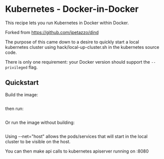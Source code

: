 # Kubernetes - Docker-in-Docker

This recipe lets you run Kubernetes in Docker within Docker.

Forked from https://github.com/jpetazzo/dind

The purpose of this came down to a desire to quickly start a local kubernetes
cluster using hack/local-up-cluster.sh in the kubernetes source code.


There is only one requirement: your Docker version should support the
`--privileged` flag.


## Quickstart

Build the image:
```docker build -t dind-kubernetes.
```
then run:
```docker run --privileged -t -i --net="host" dind-kubernetes
```

Or run the image without building:
```docker run --privileged -t -i --net="host" llamashoes/dind-kubernetes
```

Using --net="host" allows the pods/services that will start in the local
cluster to be visible on the host.

You can then make api calls to kubernetes apiserver running on <yourip>:8080
